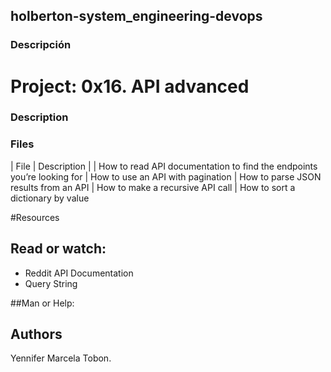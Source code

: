 ## holberton-system_engineering-devops
### Descripción
# Project: 0x16. API advanced

### Description

### Files
| File | Description |
| How to read API documentation to find the endpoints you’re looking for
| How to use an API with pagination
| How to parse JSON results from an API
| How to make a recursive API call
| How to sort a dictionary by value

#Resources
## Read or watch:
* Reddit API Documentation
* Query String

##Man or Help:


## Authors
Yennifer Marcela Tobon.
